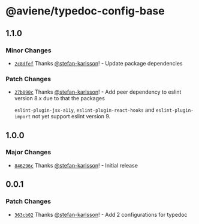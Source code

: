 # @aviene/typedoc-config-base

## 1.1.0

### Minor Changes

- [`2c8dfef`](https://github.com/stefan-karlsson/code-quality/commit/2c8dfefe856a6dcba9e136f5da72844c16e08c3c) Thanks [@stefan-karlsson](https://github.com/stefan-karlsson)! - Update package dependencies

### Patch Changes

- [`27b090c`](https://github.com/stefan-karlsson/code-quality/commit/27b090c9415b2a4335caf1b59a19b303267e5eef) Thanks [@stefan-karlsson](https://github.com/stefan-karlsson)! - Add peer dependency to eslint version 8.x due to that the packages

  `eslint-plugin-jsx-a11y`, `eslint-plugin-react-hooks` and `eslint-plugin-import` not yet support eslint version 9.

## 1.0.0

### Major Changes

- [`846296c`](https://github.com/stefan-karlsson/code-quality/commit/846296c9f447d547650cf2ece57b377e506a0b01) Thanks [@stefan-karlsson](https://github.com/stefan-karlsson)! - Initial release

## 0.0.1

### Patch Changes

- [`363cb02`](https://github.com/stefan-karlsson/code-quality/commit/363cb02ebf8d4ae8e1221a6066701642cfbb2b78) Thanks [@stefan-karlsson](https://github.com/stefan-karlsson)! - Add 2 configurations for typedoc
